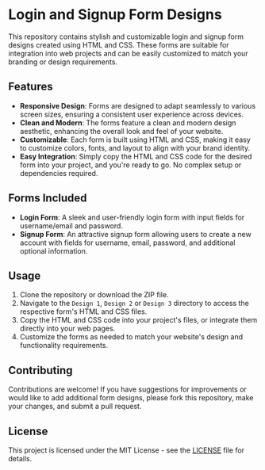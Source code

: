 # Login and Signup Form Designs

This repository contains stylish and customizable login and signup form designs created using HTML and CSS. These forms are suitable for integration into web projects and can be easily customized to match your branding or design requirements.

## Features

- **Responsive Design**: Forms are designed to adapt seamlessly to various screen sizes, ensuring a consistent user experience across devices.
- **Clean and Modern**: The forms feature a clean and modern design aesthetic, enhancing the overall look and feel of your website.
- **Customizable**: Each form is built using HTML and CSS, making it easy to customize colors, fonts, and layout to align with your brand identity.
- **Easy Integration**: Simply copy the HTML and CSS code for the desired form into your project, and you're ready to go. No complex setup or dependencies required.

## Forms Included

- **Login Form**: A sleek and user-friendly login form with input fields for username/email and password.
- **Signup Form**: An attractive signup form allowing users to create a new account with fields for username, email, password, and additional optional information.

## Usage

1. Clone the repository or download the ZIP file.
2. Navigate to the `Design 1`, `Design 2` or `Design 3` directory to access the respective form's HTML and CSS files.
3. Copy the HTML and CSS code into your project's files, or integrate them directly into your web pages.
4. Customize the forms as needed to match your website's design and functionality requirements.

## Contributing

Contributions are welcome! If you have suggestions for improvements or would like to add additional form designs, please fork this repository, make your changes, and submit a pull request.

## License

This project is licensed under the MIT License - see the [LICENSE](LICENSE) file for details.
